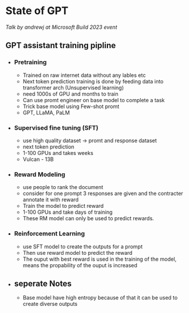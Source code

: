 # State of GPT
_Talk by andrewj at Microsoft Build 2023 event_

## GPT assistant training pipline
- ### Pretraining
  - Trained on raw internet data without any lables etc
  - Next token prediction training is done by feeding data into transformer arch (Unsupervised learning)
  - need 1000s of GPU and months to train
  - Can use promt engineer on base model to complete a task
  - Trick base model using Few-shot promt
  - GPT, LLaMA, PaLM
- ### Supervised fine tuning (SFT)
  - use high quality dataset -> promt and response dataset
  - next token prediction
  - 1-100 GPUs and takes weeks
  - Vulcan - 13B
- ### Reward Modeling
  - use people to rank the document
  - consider for one prompt 3 responses are given and the contracter annotate it with reward
  - Train the model to predict reward
  - 1-100 GPUs and take days of training
  - These RM model can only be used to predict rewards.
- ### Reinforcement Learning
  - use SFT model to create the outputs for a prompt
  - Then use reward model to predict the reward
  - The ouput with best reward is used in the training of the model, means the propability of the ouput  is increased

- ## seperate Notes
  - Base model have high entropy because of that it can be used to create diverse outputs